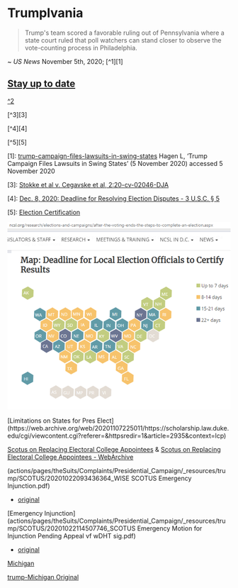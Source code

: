 # Trumplvania

> Trump's team scored a favorable ruling out of Pennsylvania where a state court ruled that poll watchers can stand closer to observe the vote-counting process in Philadelphia.

~ *US News* November 5th, 2020; [^1][1]

## [Stay up to date](https://www.google.com/search?&q=site%3Ahttps%3A%2F%2Fcdn.donaldjtrump.com%2F+*.pdf)

[^2][2]

[^3][3]

[^4][4]

[^5][5]

[1]: [trump-campaign-files-lawsuits-in-swing-states](https://web.archive.org/web/20201106021846/https://www.usnews.com/news/elections/articles/2020-11-05/trump-campaign-files-lawsuits-in-swing-states) Hagen L, ‘Trump Campaign Files Lawsuits in Swing States’ (5 November 2020) accessed 5 November 2020

[2]: [https://www.bloomberg.com/news/articles/2020-11-05/trump-election-lawsuits-filed-state-by-state](https://www.bloomberg.com/news/articles/2020-11-05/trump-election-lawsuits-filed-state-by-state)

[3]: [Stokke et al v. Cegavske et al, 2:20-cv-02046-DJA](https://www.democracydocket.com/wp-content/uploads/sites/45/2020/11/DOCKET-ALERT.pdf)

[4]: [Dec. 8, 2020: Deadline for Resolving Election Disputes - 3 U.S.C. § 5](https://www.ncsl.org/research/elections-and-campaigns/the-electoral-college.aspx)

[5]: [Election Certification](https://www.ncsl.org/research/elections-and-campaigns/after-the-voting-ends-the-steps-to-complete-an-election.aspx)

<!-- #todo - ^5 link issue what am I missign?
 ![Election-Certification](/actions/pages/theSuits/Complaints/Presidential_Campaign/Election-Certification.PNG) -->

[![Election-Certification](/actions/pages/theSuits/Complaints/Presidential_Campaign/Election-Certification.PNG)](https://www.ncsl.org/research/elections-and-campaigns/after-the-voting-ends-the-steps-to-complete-an-election.aspx)

<!--[6]: -->[Limitations on States for Pres Elect](https://web.archive.org/web/20201107225011/https://scholarship.law.duke.edu/cgi/viewcontent.cgi?referer=&httpsredir=1&article=2935&context=lcp)

[Scotus on Replacing Electoral College Appointees](https://www.supremecourt.gov/opinions/19pdf/19-465_i425.pdf)  & [Scotus on Replacing Electoral College Appointees - WebArchive](https://web.archive.org/web/20201105211435/https://www.supremecourt.gov/opinions/19pdf/19-465_i425.pdf)

<!--https://stackoverflow.com/questions/125632/is-it-possible-to-link-to-a-bookmark-within-a-pdf-using-url-parameters-->

(actions/pages/theSuits/Complaints/Presidential_Campaign/_resources/trump/SCOTUS/20201022093436364_WISE SCOTUS Emergency Injunction.pdf)

- [original](https://www.supremecourt.gov/DocketPDF/20/20A71/158465/20201022093436364_WISE%20SCOTUS%20Emergency%20Injunction.pdf)

[Emergency Injunction](actions/pages/theSuits/Complaints/Presidential_Campaign/_resources/trump/SCOTUS/20201022114507746_SCOTUS Emergency Motion for Injunction Pending Appeal vf wDHT sig.pdf)

- [original](https://www.supremecourt.gov/DocketPDF/20/20A72/158478/20201022114507746_SCOTUS%20Emergency%20Motion%20for%20Injunction%20Pending%20Appeal%20vf%20wDHT%20sig.pdf)

[Michigan](actions/pages/theSuits/Complaints/Presidential_Campaign/_resources/trump/1.-11-10-20-trump-v.-benson-w.d.-mich.-complaint-final.pdf)

[trump-Michigan Original](https://cdn.donaldjtrump.com/public-files/press_assets/1.-11-10-20-trump-v.-benson-w.d.-mich.-complaint-final.pdf)

